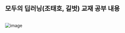 ## 모두의 딥러닝(조태호, 길벗) 교재 공부 내용
\
![image](https://user-images.githubusercontent.com/77907077/208891583-f99e4a41-d1ce-496a-80ff-5ec150fa92da.png)
